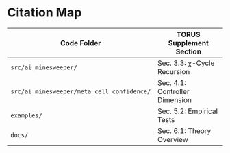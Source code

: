 # Citation Map

| Code Folder                  | TORUS Supplement Section |
|------------------------------|---------------------------|
| `src/ai_minesweeper/`        | Sec. 3.3: χ-Cycle Recursion |
| `src/ai_minesweeper/meta_cell_confidence/` | Sec. 4.1: Controller Dimension |
| `examples/`                  | Sec. 5.2: Empirical Tests |
| `docs/`                      | Sec. 6.1: Theory Overview |
